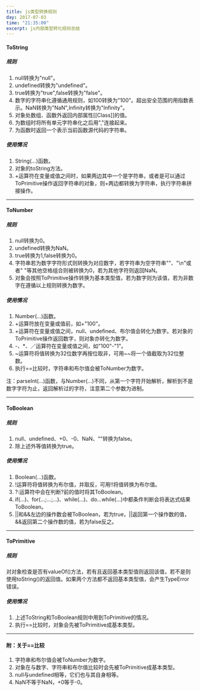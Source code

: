 ```yaml
---
title: js类型转换规则
day: 2017-07-03
time: "21:35:00"
excerpt: js内部类型转化规则总结
---
```


#### ToString

##### 规则
1. null转换为"null"。
2. undefined转换为"undefined"。
3. true转换为"true",false转换为"false"。
4. 数字的字符串化遵循通用规则，如100转换为"100"。超出安全范围的用指数表示。NaN转换为"NaN",Infinity转换为"Infinity"。
5. 对象处数组、函数外返回内部属性[[Class]]的值。
6. 为数组时将所有单元字符串化之后用","连接起来。
7. 为函数时返回一个表示当前函数源代码的字符串。

##### 使用情况
1. String(...)函数。
2. 对象的toString方法。
3. +运算符在变量或值之间时，如果两边其中一个是字符串，或者是可以通过ToPrimitive操作返回字符串的对象，则+两边都转换为字符串，执行字符串拼接操作。


---
#### ToNumber

##### 规则
1. null转换为0。
2. undefined转换为NaN。
3. true转换为1,false转换为0。
4. 字符串若为数字字符形式则转换为对应数字，若字符串为空字符串""、"\n"或者" "等其他空格组合则被转换为0，若为其他字符则返回NaN。
5. 对象会按照ToPrimitive操作转换为基本类型值，若为数字则为该值，若为非数字在遵循以上规则转换为数字。

##### 使用情况
1. Number(...)函数。
2. +运算符放在变量或值前，如+"100"。
3. +运算符在变量或值之间，null、undefined、布尔值会转化为数字。若对象的ToPrimitive操作返回数字，则对象亦转化为数字。
4. -、*、／运算符在变量或值之间，如"100"-"1"。
5. ~运算符将值转换为32位数字再按位取非，可用~~将一个值截取为32位整数。
6. 执行==比较时，字符串和布尔值会被ToNumber为数字。

注：parseInt(...)函数，与Number(...)不同，从第一个字符开始解析，解析到不是数字字符为止，返回解析过的字符，注意第二个参数为进制。

---
#### ToBoolean

##### 规则
1. null、undefined、+0、-0、NaN、""转换为false。
2. 除上述外等值转换为true。

##### 使用情况
1. Boolean(...)函数。
2. !运算符将值转换为布尔值，并取反，可用!!将值转换为布尔值。
3. ?:运算符中会在判断?前的值时将其ToBoolean。
4. if(...)、for(...;...;...)、while(...)、do...while(...)中都条件判断会将表达式结果ToBoolean。
5. \|\|和&&左边的操作数会被ToBoolean，若为true，\|\|返回第一个操作数的值，&&返回第二个操作数的值，若为false反之。

---
#### ToPrimitive

##### 规则
对对象检查是否有valueOf()方法，若有且返回基本类型值则返回该值，若不是则使用toString()的返回值。如果两个方法都不返回基本类型值，会产生TypeError错误。

##### 使用情况
1. 上述ToString和ToBoolean规则中用到ToPrimitive的情况。
2. 执行==比较时，对象会先被ToPrimitive成基本类型。

---
#### 附：关于==比较

1. 字符串和布尔值会被ToNumber为数字。
2. 对象在与数字、字符串和布尔值比较时会先被ToPrimitive成基本类型。
3. null与undefined相等，它们也与其自身相等。
4. NaN不等于NaN，+0等于-0。
